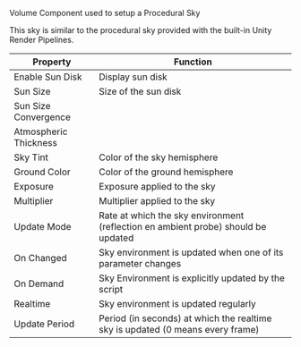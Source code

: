 Volume Component used to setup a Procedural Sky

This sky is similar to the procedural sky provided with the built-in Unity Render Pipelines. 

| Property              | Function                                                     |
| --------------------- | ------------------------------------------------------------ |
| Enable Sun Disk       | Display sun disk                                             |
| Sun Size              | Size of the sun disk                                         |
| Sun Size Convergence  |                                                              |
| Atmospheric Thickness |                                                              |
| Sky Tint              | Color of the sky hemisphere                                  |
| Ground Color          | Color of the ground hemisphere                               |
| Exposure              | Exposure applied to the sky                                  |
| Multiplier            | Multiplier applied to the sky                                |
| Update Mode           | Rate at which the sky environment (reflection en ambient probe) should be updated |
| On Changed            | Sky environment is updated when one of its parameter changes |
| On Demand             | Sky Environment is explicitly updated by the script          |
| Realtime              | Sky environment is updated regularly                         |
| Update Period         | Period (in seconds) at which the realtime sky is updated (0 means every frame) |